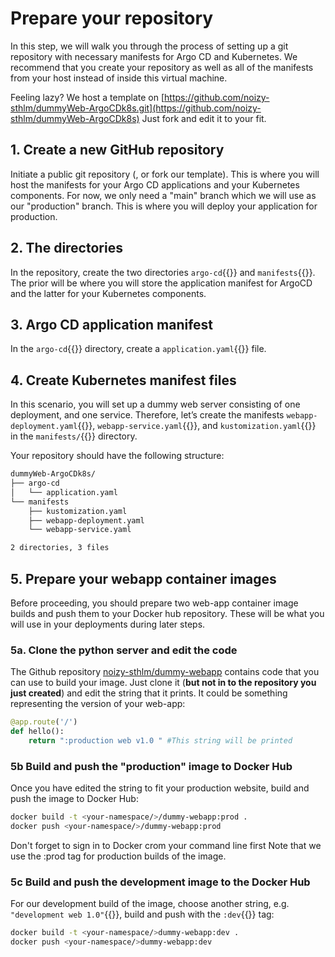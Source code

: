 # Prepare your repository

In this step, we will walk you through the process of setting up a git repository with necessary manifests for Argo CD and Kubernetes. We recommend that you create your repository as well as all of the manifests from your host instead of inside this virtual machine.

Feeling lazy? We host a template on [https://github.com/noizy-sthlm/dummyWeb-ArgoCDk8s.git](https://github.com/noizy-sthlm/dummyWeb-ArgoCDk8s) Just fork and edit it to your fit.

## 1. Create a new GitHub repository
Initiate a public git repository (, or fork our template). This is where you will host the manifests for your Argo CD applications and your Kubernetes components. For now, we only need a "main" branch which we will use as our "production" branch. This is where you will deploy your application for production. 

## 2. The directories
In the repository, create the two directories `argo-cd`{{}} and `manifests`{{}}. The prior will be where you will store the application manifest for ArgoCD and the latter for your Kubernetes components.
   
## 3. Argo CD application manifest
In the `argo-cd`{{}} directory, create a `application.yaml`{{}} file.

## 4. Create Kubernetes manifest files
In this scenario, you will set up a dummy web server consisting of one deployment, and one service. Therefore, let’s create the manifests `webapp-deployment.yaml`{{}}, `webapp-service.yaml`{{}}, and `kustomization.yaml`{{}} in the `manifests/`{{}} directory.

Your repository should have the following structure:
```bash
dummyWeb-ArgoCDk8s/
├── argo-cd
│   └── application.yaml
└── manifests
    ├── kustomization.yaml
    ├── webapp-deployment.yaml
    └── webapp-service.yaml

2 directories, 3 files
```

## 5. Prepare your webapp container images
Before proceeding, you should prepare two web-app container image builds and push them to your Docker hub repository. These will be what you will use in your deployments during later steps.

### 5a. Clone the python server and edit the code
The Github repository [noizy-sthlm/dummy-webapp](https://github.com/noizy-sthlm/dummy-webapp) contains code that you can use to build your image. Just clone it (**but not in to the repository you just created**) and edit the string that it prints. It could be something representing the version of your web-app:

```python
@app.route('/')
def hello():
    return ":production web v1.0 " #This string will be printed
```

### 5b Build and push the "production" image to Docker Hub
Once you have edited the string to fit your production website, build and push the image to Docker Hub:

```bash
docker build -t <your-namespace/>/dummy-webapp:prod .
docker push <your-namespace/>/dummy-webapp:prod
```

Don't forget to sign in to Docker crom your command line first
Note that we use the :prod tag for production builds of the image.

### 5c Build and push the development image to the Docker Hub
For our development build of the image, choose another string, e.g. `"development web 1.0"`{{}}, build and push with the `:dev`{{}} tag:

```bash
docker build -t <your-namespace/>dummy-webapp:dev .
docker push <your-namespace/>dummy-webapp:dev
```
